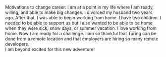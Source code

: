 Motivations to change career:
I am at a point in my life where I am ready, willing, and able to make big changes.  I divorced my husband two years ago.  After that, I was able to begin working from home.  I have two children.  I needed to be able to support us but I also wanted to be able to be home when they were sick, snow days, or summer vacation.  I love working from home.
Now I am ready for a challenge.  I am so thankful that Turing can be done from a remote location and that employers are hiring so many remote developers.  
I am beyond excited for this new adventure!
